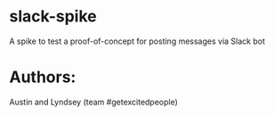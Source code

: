 # slack-spike
A spike to test a proof-of-concept for posting messages via Slack bot

# Authors: 
Austin and Lyndsey (team #getexcitedpeople)


